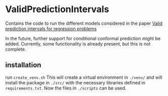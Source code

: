 # ValidPredictionIntervals
Contains the code to run the different models considered in the paper [Valid prediction intervals for regression problems](https://arxiv.org/abs/2107.00363)

In the future, further support for conditional conformal prediction might be added. Currently, some functionality is already present, but this is not complete.

## installation

run `create_venv.sh`
This will create a virtual environment in `./venv/` and will install the package in `./src/` with the necessary libraries defined in `requirements.txt`.
Now the files in `./scripts` can be used.